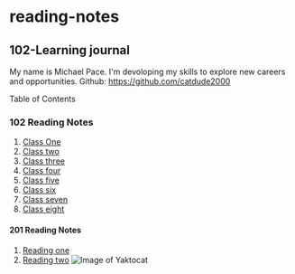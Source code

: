 # reading-notes
## 102-Learning journal

My name is Michael Pace.  I'm devoloping my skills to explore new careers and opportunities.
Github: https://github.com/catdude2000


 Table of Contents
### 102 Reading Notes
1. [Class One](discussion.md)
2. [Class two](Note-mds/classtwo.md)
3. [Class three](https://catdude2000.github.io/Reading3/)
4. [Class four](https://catdude2000.github.io/Notes4/)
5. [Class five](https://catdude2000.github.io/reading-notes-5/)
6. [Class six](https://catdude2000.github.io/notes6/)
7. [Class seven](https://catdude2000.github.io/notes7/)
8. [Class eight](https://catdude2000.github.io/notes8/)


#### 201 Reading Notes
1. [Reading one](201-1.md)
2. [Reading two]()
![Image of Yaktocat](https://octodex.github.com/images/yaktocat.png)
  

